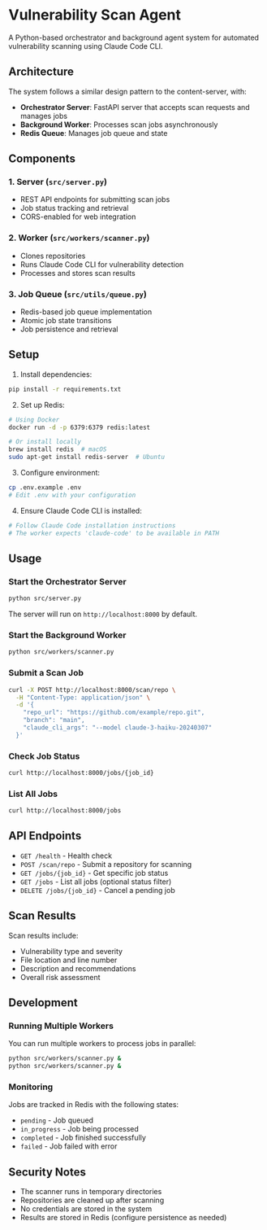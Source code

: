 # Vulnerability Scan Agent

A Python-based orchestrator and background agent system for automated vulnerability scanning using Claude Code CLI.

## Architecture

The system follows a similar design pattern to the content-server, with:
- **Orchestrator Server**: FastAPI server that accepts scan requests and manages jobs
- **Background Worker**: Processes scan jobs asynchronously
- **Redis Queue**: Manages job queue and state

## Components

### 1. Server (`src/server.py`)
- REST API endpoints for submitting scan jobs
- Job status tracking and retrieval
- CORS-enabled for web integration

### 2. Worker (`src/workers/scanner.py`)
- Clones repositories
- Runs Claude Code CLI for vulnerability detection
- Processes and stores scan results

### 3. Job Queue (`src/utils/queue.py`)
- Redis-based job queue implementation
- Atomic job state transitions
- Job persistence and retrieval

## Setup

1. Install dependencies:
```bash
pip install -r requirements.txt
```

2. Set up Redis:
```bash
# Using Docker
docker run -d -p 6379:6379 redis:latest

# Or install locally
brew install redis  # macOS
sudo apt-get install redis-server  # Ubuntu
```

3. Configure environment:
```bash
cp .env.example .env
# Edit .env with your configuration
```

4. Ensure Claude Code CLI is installed:
```bash
# Follow Claude Code installation instructions
# The worker expects 'claude-code' to be available in PATH
```

## Usage

### Start the Orchestrator Server
```bash
python src/server.py
```

The server will run on `http://localhost:8000` by default.

### Start the Background Worker
```bash
python src/workers/scanner.py
```

### Submit a Scan Job
```bash
curl -X POST http://localhost:8000/scan/repo \
  -H "Content-Type: application/json" \
  -d '{
    "repo_url": "https://github.com/example/repo.git",
    "branch": "main",
    "claude_cli_args": "--model claude-3-haiku-20240307"
  }'
```

### Check Job Status
```bash
curl http://localhost:8000/jobs/{job_id}
```

### List All Jobs
```bash
curl http://localhost:8000/jobs
```

## API Endpoints

- `GET /health` - Health check
- `POST /scan/repo` - Submit a repository for scanning
- `GET /jobs/{job_id}` - Get specific job status
- `GET /jobs` - List all jobs (optional status filter)
- `DELETE /jobs/{job_id}` - Cancel a pending job

## Scan Results

Scan results include:
- Vulnerability type and severity
- File location and line number
- Description and recommendations
- Overall risk assessment

## Development

### Running Multiple Workers
You can run multiple workers to process jobs in parallel:
```bash
python src/workers/scanner.py &
python src/workers/scanner.py &
```

### Monitoring
Jobs are tracked in Redis with the following states:
- `pending` - Job queued
- `in_progress` - Job being processed
- `completed` - Job finished successfully
- `failed` - Job failed with error

## Security Notes

- The scanner runs in temporary directories
- Repositories are cleaned up after scanning
- No credentials are stored in the system
- Results are stored in Redis (configure persistence as needed)